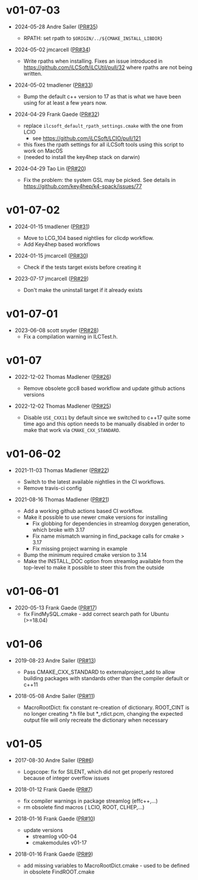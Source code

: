 # v01-07-03

* 2024-05-28 Andre Sailer ([PR#35](https://github.com/iLCSoft/iLCUtil/pull/35))
  - RPATH: set rpath to `$ORIGIN/../${CMAKE_INSTALL_LIBDIR}`

* 2024-05-02 jmcarcell ([PR#34](https://github.com/iLCSoft/iLCUtil/pull/34))
  - Write rpaths when installing. Fixes an issue introduced in https://github.com/iLCSoft/iLCUtil/pull/32 where rpaths are not being written.

* 2024-05-02 tmadlener ([PR#33](https://github.com/iLCSoft/iLCUtil/pull/33))
  - Bump the default c++ version to 17 as that is what we have been using for at least a few years now.

* 2024-04-29 Frank Gaede ([PR#32](https://github.com/iLCSoft/iLCUtil/pull/32))
  - replace `ilcsoft_default_rpath_settings.cmake` with the one from LCIO
      -  see https://github.com/iLCSoft/LCIO/pull/121 
  - this fixes the rpath settings for all iLCSoft tools using this script to work on MacOS
  - (needed to install the key4hep stack on darwin)

* 2024-04-29 Tao Lin ([PR#20](https://github.com/iLCSoft/iLCUtil/pull/20))
  - Fix the problem: the system GSL may be picked. See details in https://github.com/key4hep/k4-spack/issues/77

# v01-07-02

* 2024-01-15 tmadlener ([PR#31](https://github.com/iLCSoft/iLCUtil/pull/31))
  - Move to LCG_104 based nightlies for clicdp workflow.
  - Add Key4hep based workflows

* 2024-01-15 jmcarcell ([PR#30](https://github.com/iLCSoft/iLCUtil/pull/30))
  - Check if the tests target exists before creating it

* 2023-07-17 jmcarcell ([PR#29](https://github.com/iLCSoft/iLCUtil/pull/29))
  - Don't make the uninstall target if it already exists

# v01-07-01

* 2023-06-08 scott snyder ([PR#28](https://github.com/ilCSoft/iLCUtil/pull/28))
  - Fix a compilation warning in ILCTest.h.

# v01-07

* 2022-12-02 Thomas Madlener ([PR#26](https://github.com/iLCSoft/ILCUTIL/pull/26))
  - Remove obsolete gcc8 based workflow and update github actions versions

* 2022-12-02 Thomas Madlener ([PR#25](https://github.com/iLCSoft/ILCUTIL/pull/25))
  - Disable `USE_CXX11` by default since we switched to c++17 quite some time ago and this option needs to be manually disabled in order to make that work via `CMAKE_CXX_STANDARD`.

# v01-06-02

* 2021-11-03 Thomas Madlener ([PR#22](https://github.com/iLCSoft/iLCUtil/pull/22))
  - Switch to the latest available nightlies in the CI workflows.
  - Remove travis-ci config

* 2021-08-16 Thomas Madlener ([PR#21](https://github.com/iLCSoft/iLCUtil/pull/21))
  - Add a working github actions based CI workflow.
  - Make it possible to use newer cmake versions for installing
    - Fix globbing for dependencies in streamlog doxygen generation, which broke with 3.17
    - Fix name mismatch warning in find_package calls for cmake > 3.17
    - Fix missing project warning in example
  - Bump the minimum required cmake version to 3.14
  - Make the INSTALL_DOC option from streamlog available from the top-level to make it possible to steer this from the outside

# v01-06-01

* 2020-05-13 Frank Gaede ([PR#17](https://github.com/iLCSoft/iLCUtil/pull/17))
  - fix FindMySQL.cmake
          - add correct search path for Ubuntu (>=18.04)

# v01-06

* 2019-08-23 Andre Sailer ([PR#13](https://github.com/iLCSoft/iLCUtil/pull/13))
  - Pass CMAKE_CXX_STANDARD to externalproject_add to allow building packages with standards other than the compiler default or c++11

* 2018-05-08 Andre Sailer ([PR#11](https://github.com/iLCSoft/iLCUtil/pull/11))
  - MacroRootDict: fix constant re-creation of dictionary. ROOT_CINT is no longer creating *.h file but *_rdict.pcm, changing the expected output file will only recreate the dictionary when necessary

# v01-05

* 2017-08-30 Andre Sailer ([PR#6](https://github.com/iLCSoft/ilcutil/pull/6))
  - Logscope: fix for SILENT, which did not get properly restored because of integer overflow issues

* 2018-01-12 Frank Gaede ([PR#7](https://github.com/iLCSoft/ilcutil/pull/7))
  - fix compiler warnings in package streamlog (effc++,...)
  - rm obsolete find macros ( LCIO, ROOT, CLHEP,...)

* 2018-01-16 Frank Gaede ([PR#10](https://github.com/iLCSoft/ilcutil/pull/10))
  - update versions
      - streamlog v00-04
      - cmakemodules v01-17

* 2018-01-16 Frank Gaede ([PR#9](https://github.com/iLCSoft/ilcutil/pull/9))
  - add missing variables to MacroRootDict.cmake
        - used to be defined in obsolete FindROOT.cmake

